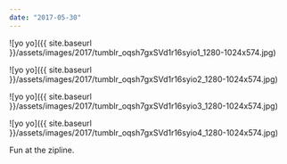 ```yaml
---
date: "2017-05-30"
---
```


![yo yo]({{ site.baseurl }}/assets/images/2017/tumblr_oqsh7gxSVd1r16syio1_1280-1024x574.jpg)

![yo yo]({{ site.baseurl }}/assets/images/2017/tumblr_oqsh7gxSVd1r16syio2_1280-1024x574.jpg)

![yo yo]({{ site.baseurl }}/assets/images/2017/tumblr_oqsh7gxSVd1r16syio3_1280-1024x574.jpg)

![yo yo]({{ site.baseurl }}/assets/images/2017/tumblr_oqsh7gxSVd1r16syio4_1280-1024x574.jpg)

Fun at the zipline.
